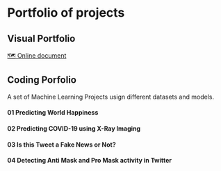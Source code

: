 # Portfolio of projects

## Visual Portfolio
[🗺 Online document](https://indd.adobe.com/view/9ef96c38-a0fe-44a1-aaea-d147b865ad8c)

## Coding Porfolio
A set of Machine Learning Projects usign different datasets and models.

#### **01** Predicting World Happiness

#### **02** Predicting COVID-19 using X-Ray Imaging

#### **03** Is this Tweet a Fake News or Not?

#### **04** Detecting Anti Mask and Pro Mask activity in Twitter
